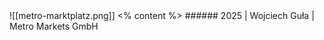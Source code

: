 <grid drag="20 10" drop="0 0">
![[metro-marktplatz.png]]
</grid>

<grid drag="100 80" drop="0 10">
<% content %>
</grid>

<grid drag="100 0" drop="bottom">
###### 2025 | Wojciech Guła | Metro Markets GmbH<!-- element style="font-weight:300" -->
</grid>

